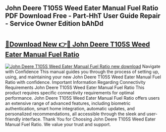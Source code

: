 ## John Deere T105S Weed Eater Manual Fuel Ratio PDF Download Free - Part-HhT User Guide Repair - Service Owner Edition bAhDd

# <h2><a href="http://bc61980.oget.top/?id=John+Deere+T105S+Weed+Eater+Manual+Fuel+Ratio">🔗Download New 👉🔴 John Deere T105S Weed Eater Manual Fuel Ratio</a></h2>

[![John Deere T105S Weed Eater Manual Fuel Ratio new download](https://i.imgur.com/5g1atiW.png)](http://bc61980.oget.top/?id=John+Deere+T105S+Weed+Eater+Manual+Fuel+Ratio)
Navigate with Confidence This manual guides you through the process of setting up, using, and maintaining your new John Deere T105S Weed Eater Manual Fuel Ratio with confidence. Important Information Regarding Connectivity Requirements John Deere T105S Weed Eater Manual Fuel Ratio This product requires specific connectivity requirements for optimal performance. John Deere T105S Weed Eater Manual Fuel Ratio offers users an extensive range of advanced features, including biometric authentication, smart home integration, automatic updates, and personalized recommendations, all accessible through the sleek and user-friendly interface. Thank You for Choosing John Deere T105S Weed Eater Manual Fuel Ratio. We value your trust and support.
